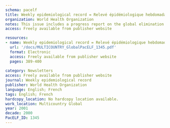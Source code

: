 ```yaml
---
schema: pacelf
title: Weekly epidemiological record = Relevé épidémiologique hebdomadaire
organization: World Health Organization
notes: This issue includes a progress report on the global elimination of lymphatic filariasis
access: Freely available from publisher website

resources:
- name: Weekly epidemiological record = Relevé épidémiologique hebdomadaire
  url: '/docs/MULTICOUNTRY_GlobalPacELF_1345.pdf'
  format: Electronic
  access: Freely available from publisher website
  pages: 389-400
 
category: Newsletters
access: Freely available from publisher website
journal: Weekly epidemiological record
publisher: World Health Organization
language: English; French 
tags: English; French 
hardcopy_location: No hardcopy location available.
work_location: Multicountry Global
year: 2001
decade: 2000
PacELF_ID: 1345
---
```

